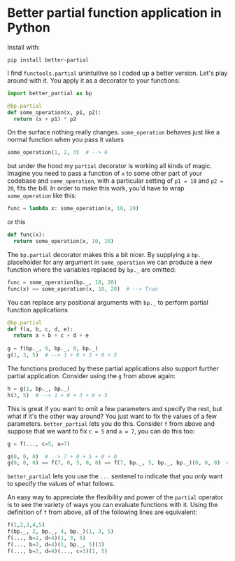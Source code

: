 # Better partial function application in Python

Install with:

```
pip install better-partial
```

I find `functools.partial` unintuitive so I coded up a better version. Let's play around with it. You apply it as a decorator to your functions:

```python
import better_partial as bp

@bp.partial
def some_operation(x, p1, p2):
  return (x + p1) * p2
```

On the surface nothing really changes. `some_operation` behaves just like a normal function when you pass it values

```python
some_operation(1, 2, 3)  # --> 6
```

but under the hood my `partial` decorator is working all kinds of magic. Imagine you need to pass a function of `x` to some other part of your codebase and `some_operation`, with a particular setting of `p1 = 10` and `p2 = 20`, fits the bill. In order to make this work, you'd have to wrap `some_operation` like this:

```python
func = lambda x: some_operation(x, 10, 20)
```

or this

```python
def func(x):
  return some_operation(x, 10, 20)
```

The `bp.partial` decorator makes this a bit nicer. By supplying a `bp._` placeholder for any argument in `some_operation` we can produce a new function where the variables replaced by `bp._` are omitted:
```python
func = some_operation(bp._, 10, 20)
func(x) == some_operation(x, 10, 20)  # --> True
```

You can replace any positional arguments with `bp._` to perform partial function applications
```python
@bp.partial
def f(a, b, c, d, e):
  return a + b + c + d + e
  
g = f(bp._, 0, bp._, 0, bp._)
g(1, 3, 5)  # --> 1 + 0 + 3 + 0 + 5
```

The functions produced by these partial applications also support further partial application. Consider using the `g` from above again:
```python
h = g(1, bp._, bp._)
h(3, 5)  # --> 1 + 0 + 3 + 0 + 5
```

This is great if you want to omit a few parameters and specify the rest, but what if it's the other way around? You just want to fix the values of a few parameters. `better_partial` lets you do this. Consider `f` from above and suppose that we want to fix `c = 5` and `a = 7`, you can do this too:
```python
g = f(..., c=5, a=7)

g(0, 0, 0)  # --> 7 + 0 + 5 + 0 + 0
g(0, 0, 0) == f(7, 0, 5, 0, 0) == f(7, bp._, 5, bp._, bp._)(0, 0, 0)  # --> True
```

`better_partial` lets you use the `...` sentenel to indicate that you _only_ want to specify the values of what follows.

An easy way to appreciate the flexibility and power of the `partial` operator is to see the variety of ways you can evaluate functions with it. Using the definition of `f` from above, all of the following lines are equivalent:

```python
f(1,2,3,4,5)
f(bp._, 2, bp._, 4, bp._)(1, 3, 5)
f(..., b=2, d=4)(1, 3, 5)
f(..., b=2, d=4)(1, bp._, 5)(3)
f(..., b=2, d=4)(..., c=3)(1, 5)
```
